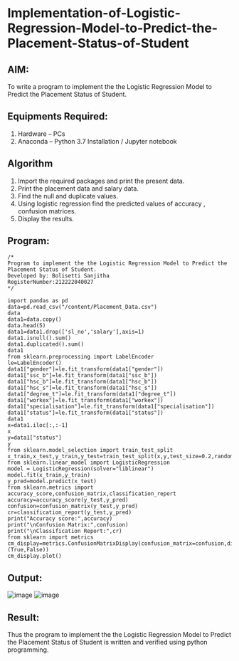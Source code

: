 # Implementation-of-Logistic-Regression-Model-to-Predict-the-Placement-Status-of-Student

## AIM:
To write a program to implement the the Logistic Regression Model to Predict the Placement Status of Student.

## Equipments Required:
1. Hardware – PCs
2. Anaconda – Python 3.7 Installation / Jupyter notebook

## Algorithm
1. Import the required packages and print the present data.
2. Print the placement data and salary data.
3. Find the null and duplicate values.
4. Using logistic regression find the predicted values of accuracy , confusion matrices.
5. Display the results.

## Program:
```
/*
Program to implement the the Logistic Regression Model to Predict the Placement Status of Student.
Developed by: Bolisetti Sanjitha
RegisterNumber:212222040027  
*/

import pandas as pd
data=pd.read_csv("/content/Placement_Data.csv")
data
data1=data.copy()
data.head(5)
data1=data1.drop(['sl_no','salary'],axis=1)
data1.isnull().sum()
data1.duplicated().sum()
data1
from sklearn.preprocessing import LabelEncoder
le=LabelEncoder()
data1["gender"]=le.fit_transform(data1["gender"])
data1["ssc_b"]=le.fit_transform(data1["ssc_b"])
data1["hsc_b"]=le.fit_transform(data1["hsc_b"])
data1["hsc_s"]=le.fit_transform(data1["hsc_s"])
data1["degree_t"]=le.fit_transform(data1["degree_t"])
data1["workex"]=le.fit_transform(data1["workex"])
data1["specialisation"]=le.fit_transform(data1["specialisation"])
data1["status"]=le.fit_transform(data1["status"])
data1
x=data1.iloc[:,:-1]
x
y=data1["status"]
y
from sklearn.model_selection import train_test_split
x_train,x_test,y_train,y_test=train_test_split(x,y,test_size=0.2,random_state=0)
from sklearn.linear_model import LogisticRegression
model = LogisticRegression(solver="liblinear")
model.fit(x_train,y_train)
y_pred=model.predict(x_test)
from sklearn.metrics import accuracy_score,confusion_matrix,classification_report
accuracy=accuracy_score(y_test,y_pred)
confusion=confusion_matrix(y_test,y_pred)
cr=classification_report(y_test,y_pred)
print("Accuracy score:",accuracy)
print("\nConfusion Matrix:",confusion)
print("\nClassification Report:",cr)
from sklearn import metrics
cm_display=metrics.ConfusionMatrixDisplay(confusion_matrix=confusion,display_labels=(True,False))
cm_display.plot()
```

## Output:
![image](https://github.com/SanjithaBolisetti/Implementation-of-Logistic-Regression-Model-to-Predict-the-Placement-Status-of-Student/assets/119393633/6857363a-460a-49cd-8ac2-e0f0b62f8419)
![image](https://github.com/SanjithaBolisetti/Implementation-of-Logistic-Regression-Model-to-Predict-the-Placement-Status-of-Student/assets/119393633/8be43858-df7f-4a81-9f39-771febb5bfc7)



## Result:
Thus the program to implement the the Logistic Regression Model to Predict the Placement Status of Student is written and verified using python programming.
